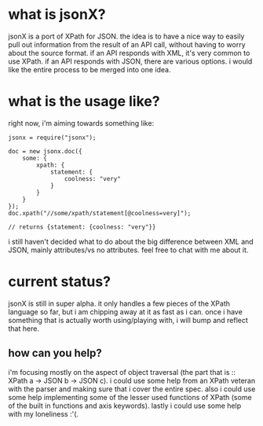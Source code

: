 # what is jsonX?

jsonX is a port of XPath for JSON. the idea is to have a nice way to easily pull out information from the result of 
an API call, without having to worry about the source format. if an API responds with XML, it's very common to use 
XPath. if an API responds with JSON, there are various options. i would like the entire process to be merged into one 
idea.

# what is the usage like?

right now, i'm aiming towards something like:

	jsonx = require("jsonx");
	
	doc = new jsonx.doc({
		some: {
			xpath: {
				statement: {
					coolness: "very"
				}
			}
		}
	});
	doc.xpath("//some/xpath/statement[@coolness=very]");
	
	// returns {statement: {coolness: "very"}}
	
i still haven't decided what to do about the big difference between XML and JSON, mainly attributes/vs no attributes.
feel free to chat with me about it.	


# current status?

jsonX is still in super alpha. it only handles a few pieces of the XPath language so far, but i am chipping away at it as
fast as i can. once i have something that is actually worth using/playing with, i will bump and reflect that here.

## how can you help?

i'm focusing mostly on the aspect of object traversal (the part that is :: XPath a -> JSON b -> JSON c). i could use some
help from an XPath veteran with the parser and making sure that i cover the entire spec. also i could use some help implementing
some of the lesser used functions of XPath (some of the built in functions and axis keywords). lastly i could use some
help with my loneliness :'(.